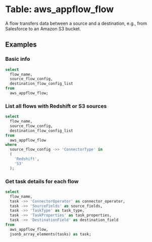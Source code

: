 # Table: aws_appflow_flow

A flow transfers data between a source and a destination, e.g., from Salesforce to an Amazon S3 bucket.

## Examples

### Basic info

```sql
select
  flow_name,
  source_flow_config,
  destination_flow_config_list
from
  aws_appflow_flow;
```

### List all flows with Redshift or S3 sources

```sql
select
  flow_name,
  source_flow_config,
  destination_flow_config_list
from
  aws_appflow_flow
where
  source_flow_config ->> 'ConnectorType' in
  (
    'Redshift',
    'S3'
  );
```

### Get task details for each flow

```sql
select
  flow_name,
  task ->> 'ConnectorOperator' as connector_operator,
  task ->> 'SourceFields' as source_fields,
  task ->> 'TaskType' as task_type,
  task ->> 'TaskProperties' as task_properties,
  task ->> 'DestinationField' as destination_field
from
  aws_appflow_flow,
  jsonb_array_elements(tasks) as task;
```

